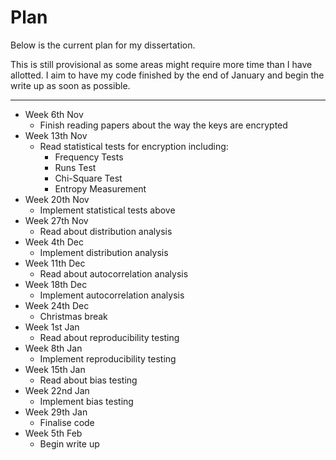 # Plan

Below is the current plan for my dissertation. 

This is still provisional as some areas might require more time than I have allotted. 
I aim to have my code finished by the end of January and begin the write up as soon as possible.

---

- Week 6th Nov
  - Finish reading papers about the way the keys are encrypted 
- Week 13th Nov
  - Read statistical tests for encryption including:
    - Frequency Tests
    - Runs Test
    - Chi-Square Test
    - Entropy Measurement
- Week 20th Nov
  - Implement statistical tests above
- Week 27th Nov
  - Read about distribution analysis
- Week 4th Dec
  - Implement distribution analysis
- Week 11th Dec
  - Read about autocorrelation analysis
- Week 18th Dec
  - Implement autocorrelation analysis
- Week 24th Dec
  - Christmas break
- Week 1st Jan
  - Read about reproducibility testing
- Week 8th Jan
  - Implement reproducibility testing
- Week 15th Jan
  - Read about bias testing
- Week 22nd Jan
  - Implement bias testing 
- Week 29th Jan
  - Finalise code
- Week 5th Feb
  - Begin write up

